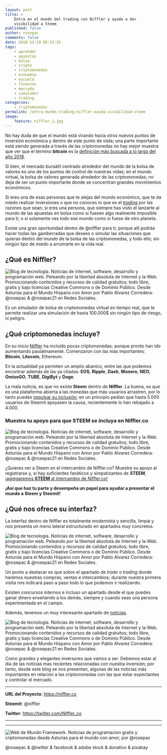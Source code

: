 ```yaml
---
layout: post
title: >
    Entra en el mundo del trading con Niffler y ayuda a dar
    visibilidad a Steem
published: false
author: rosepac
comments: false
date: 2018-12-19 05:12:31
tags:
    - aprender
    - apuestas
    - bolsa
    - cripto
    - criptomonedas
    - economía
    - escuela
    - finanzas
    - mercado
    - simulador
    - trading
categories:
    - criptomonedas
permalink: /entra-mundo-trading-niffler-ayuda-visibilidad-steem
image:
    feature: niffler_1.jpg
---
```

No hay duda de que el mundo está virando hacia otros nuevos puntos de inversión económica y dentro de este punto de vista; una parte importante está siendo generada a través de las criptomonedas no hay mejor muestra que ver que el término **bitcoin** es la [definición más buscada a lo largo del año 2018][1].

Si bien, el mercado bursátil centrado alrededor del mundo de la bolsa de valores es uno de los puntos de control de nuestras vidas; en el mundo virtual, la bolsa de valores generada alrededor de las criptomonedas; no deja de ser un punto importante donde se concentran grandes movimientos económicos.

Si eres una de esas personas que te alejas del mundo económico, que te da miedo realizar inversiones o que no conoces lo que es el [_trading_][2] por las razones que sean; si eres una persona, que siempre has visto el lanzarte al mundo de las apuestas en bolsa como si fuesen algo realmente imposible para ti; o si solamente ves todo ese mundo como si fuese de otro planeta.

Existe una gran oportunidad dentro de @niffler para ti; porque allí podrás hacer todas las gamberradas que desees o simular las situaciones que quieras dentro del mundo de la bolsa de las criptomonedas, y todo ello; sin ningún tipo de miedo a arruinarte en la vida real.

## ¿Qué es Niffler?

![Blog de tecnología. Noticias de internet, software, desarrollo y programación web. Peleando por la libertad absoluta de Internet y la Web. Promocionando contenidos y recursos de calidad gratuitos; todo libre, gratis y bajo licencias Creative Commons o de Dominio Público. Desde Asturias para el Mundo Hispano con Amor por Pablo Alvarez Corredera: @rosepac &  @rosepac21 en Redes Sociales.][3]
  
Es un simulador de bolsa de criptomonedas virtual en tiempo real, que te permite realizar una simulación de hasta 100.000$ sin ningún tipo de riesgo, ni peligro.

## ¿Qué criptomonedas incluye?

En su inicio [Niffler][4] ha incluido pocas criptomonedas; aunque pronto han ido aumentando paulatinamente. Comenzaron con las más importantes: **Bitcoin**, **Litecoin**, Ethereum.

En la actualidad ya permiten un amplio abanico, entre las que podemos encontrar además de las ya citadas: **EOS**, **Ripple**, **Dash**, **Monero**, **NEO**, **OmiseGO**, **TUBE**, **DigiByt** y **Doge**.

La mala noticia, es que no existe **Steem** dentro de **Niffler**. La buena, es que es una plataforma abierta a las monedas que más usuarios arrastren, por lo tanto puedes [impulsar su inclusión][5]; en un principio pedían que hasta 5.000 usuarios de Steemit apoyasen la causa, recientemente lo han rebajado a 4.000.

### Muestra tu apoyo para que **STEEM** se incluya en Niffler.co

![Blog de tecnología. Noticias de internet, software, desarrollo y programación web. Peleando por la libertad absoluta de Internet y la Web. Promocionando contenidos y recursos de calidad gratuitos; todo libre, gratis y bajo licencias Creative Commons o de Dominio Público. Desde Asturias para el Mundo Hispano con Amor por Pablo Alvarez Corredera: @rosepac &  @rosepac21 en Redes Sociales.][6]

¿Quieres ver a Steem en el intercambio de Niffler.co? Muestre su apoyo al registrarse y, si hay suficientes fanáticos y simpatizantes de **STEEM**, [¡agregaremos **STEEM** al intercambio de Niffler.co!][5]

**¡Así que haz tu parte y desempeña un papel para ayudar a presentar el mundo a Steem y Steemit!**

## ¿Qué nos ofrece su interfaz?

La interfaz dentro de Niffler es totalmente modernista y sencilla, limpia y nos presenta un menú lateral estructurado en apartados muy concretos.

![Blog de tecnología. Noticias de internet, software, desarrollo y programación web. Peleando por la libertad absoluta de Internet y la Web. Promocionando contenidos y recursos de calidad gratuitos; todo libre, gratis y bajo licencias Creative Commons o de Dominio Público. Desde Asturias para el Mundo Hispano con Amor por Pablo Alvarez Corredera: @rosepac &  @rosepac21 en Redes Sociales.][7]

Un punto a destacar es que sobre el apartado de _trade_ o _trading_ donde haremos nuestras compras, ventas e intercambios; durante nuestra primera visita nos indicará paso a paso todo lo que podemos ir realizando.

Existen concursos internos e incluso un apartado desde el que puedes ganar dinero enseñando a los demás, siempre y cuando seas una persona experimentada en el campo.

Además, tenemos un muy interesante apartado de [noticias][8].

![Blog de tecnología. Noticias de internet, software, desarrollo y programación web. Peleando por la libertad absoluta de Internet y la Web. Promocionando contenidos y recursos de calidad gratuitos; todo libre, gratis y bajo licencias Creative Commons o de Dominio Público. Desde Asturias para el Mundo Hispano con Amor por Pablo Alvarez Corredera: @rosepac &  @rosepac21 en Redes Sociales.][9]

Como grandes y elegantes inversores que vamos a ser. Debemos estar al día de las noticias mas recientes relacionadas con nuestra inversión; por tanto, desde este blog se nos presentan, algunas de las noticias más importantes en relación a las criptomonedas con las que estar expectantes y controlar el mercado.

* * *

**URL del Proyecto**: https://niffler.co
  
**Steemit**: @niffler
  
**Twitter**: https://twitter.com/Niffler_co

* * *


   


* * *


  


![Web de Mundo Framework. Noticias de programacion gratis y criptomonedas desde Asturias para el mundo con amor, por @rosepac][10]


  @rosepac & @twitter & facebook & adobe stock & donativo & pixabay


 [1]: http://www.elfinanciero.com.mx/mercados/que-es-bitcoin-la-definicion-mas-buscada-en-google-en-2018
 [2]: https://es.wikipedia.org/wiki/Trading
 [3]: https://i.ibb.co/7Nyc4Dc/niffler-interfaz.png
 [4]: https://niffler.co
 [5]: https://niffler.co/goal/steem
 [6]: https://i.ibb.co/M55mH7Y/nifffler111.png
 [7]: https://i.ibb.co/gyBbbrK/niffler-1.png
 [8]: https://niffler.co/news
 [9]: https://i.ibb.co/yS1MQpg/niffler-noticias.png
 [10]: https://image.ibb.co/iTckvT/mundo-framework-1350x167-steemit.png